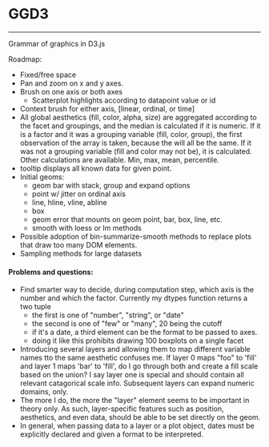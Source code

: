 # GGD3
---

Grammar of graphics in D3.js

Roadmap:

- Fixed/free space
- Pan and zoom on x and y axes.
- Brush on one axis or both axes
  - Scatterplot highlights according to datapoint value or id
- Context brush for either axis, [linear, ordinal, or time]
- All global aesthetics (fill, color, alpha, size) are aggregated according to the facet and groupings, and the median is calculated if it is numeric. If it is a factor and it was a grouping variable (fill, color, group), the first observation of the array is taken, because the will all be the same. If it was not a grouping variable (fill and color may not be), it is calculated. Other calculations are available. Min, max, mean, percentile. 
- tooltip displays all known data for given point.
- Initial geoms:
  - geom bar with stack, group and expand options
  - point w/ jitter on ordinal axis
  - line, hline, vline, abline
  - box
  - geom error that mounts on geom point, bar, box, line, etc.
  - smooth with loess or lm methods
- Possible adoption of bin-summarize-smooth methods to replace plots that draw too many DOM elements.
- Sampling methods for large datasets

#### Problems and questions:

- Find smarter way to decide, during computation step, which axis is the number and which the factor. Currently my dtypes function returns a two tuple
  - the first is one of "number", "string", or "date"
  - the second is one of "few" or "many", 20 being the cutoff
  - if it's a date, a third element can be the format to be passed to axes.
  - doing it like this prohibits drawing 100 boxplots on a single facet
- Introducing several layers and allowing them to map different variable names tto the same aesthetic confuses me. If layer 0 maps "foo" to 'fill' and layer 1 maps 'bar' to 'fill', do I go through both and create a fill scale based on the union? I say layer one is special and should contain all relevant catagorical scale info. Subsequent layers can expand numeric domains, only.
- The more I do, the more the "layer" element seems to be important in theory only. As such, layer-specific features such as position, aesthetics, and even data, should be able to be set directly on the geom.
- In general, when passing data to a layer or a plot object, dates must be explicitly declared and given a format to be interpreted.
